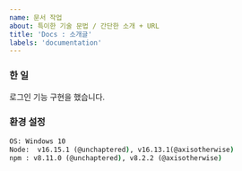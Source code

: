 ```yaml
---
name: 문서 작업
about: 특이한 기술 문법 / 간단한 소개 + URL
title: 'Docs : 소개글'
labels: 'documentation'
---
```


### 한 일

로그인 기능 구현을 했습니다.

### 환경 설정

```cmd
OS: Windows 10
Node:  v16.15.1 (@unchaptered), v16.13.1(@axisotherwise)
npm : v8.11.0 (@unchaptered), v8.2.2 (@axisotherwise)
```